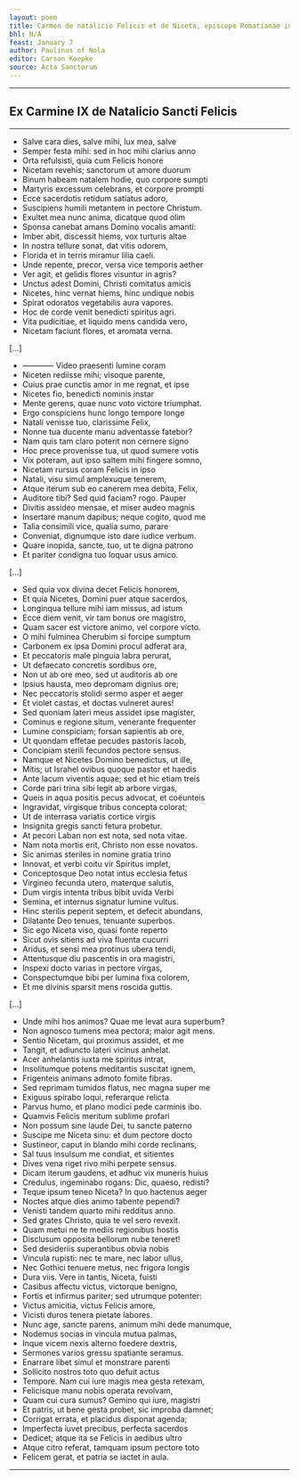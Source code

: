 ```yaml
---
layout: poem
title: Carmen de natalicio Felicis et de Niceta, episcopo Romatianae in Dacia
bhl: N/A
feast: January 7
author: Paulinus of Nola
editor: Carson Koepke
source: Acta Sanctorum
---
```


---

## Ex Carmine IX de Natalicio Sancti Felicis

---

- Salve cara dies, salve mihi, lux mea, salve
- Semper festa mihi: sed in hoc mihi clarius anno
- Orta refulsisti, quia cum Felicis honore
- Nicetam revehis; sanctorum ut amore duorum
- Binum habeam natalem hodie, quo corpore sumpti
- Martyris excessum celebrans, et corpore prompti
- Ecce sacerdotis retidum satiatus adoro,
- Suscipiens humili metantem in pectore Christum.
- Exultet mea nunc anima, dicatque quod olim
- Sponsa canebat amans Domino vocalis amanti:
- Imber abit, discessit hiems, vox turturis altae
- In nostra tellure sonat, dat vitis odorem,
- Florida et in terris miramur lilia caeli.
- Unde repente, precor, versa vice temporis aether
- Ver agit, et gelidis flores visuntur in agris?
- Unctus adest Domini, Christi comitatus amicis
- Nicetes, hinc vernat hiems, hinc undique nobis
- Spirat odoratos vegetabilis aura vapores.
- Hoc de corde venit benedicti spiritus agri.
- Vita pudicitiae, et liquido mens candida vero,
- Nicetam faciunt flores, et aromata verna.

[…]

- ———— Video praesenti lumine coram
- Niceten rediisse mihi; visoque parente,
- Cuius prae cunctis amor in me regnat, et ipse
- Nicetes fio, benedicti nominis instar
- Mente gerens, quae nunc voto victore triumphat.
- Ergo conspiciens hunc longo tempore longe
- Natali venisse tuo, clarissime Felix,
- Nonne tua ducente manu adventasse fatebor?
- Nam quis tam claro poterit non cernere signo
- Hoc prece provenisse tua, ut quod sumere votis
- Vix poteram, aut ipso saltem mihi fingere somno,
- Nicetam rursus coram Felicis in ipso
- Natali, visu simul amplexuque tenerem,
- Atque iterum sub eo canerem mea debita, Felix,
- Auditore tibi? Sed quid faciam? rogo. Pauper
- Divitis assideo mensae, et miser audeo magnis
- Insertare manum dapibus; neque cogito, quod me
- Talia consimili vice, qualia sumo, parare
- Conveniat, dignumque isto dare iudice verbum.
- Quare inopida, sancte, tuo, ut te digna patrono
- Et pariter condigna tuo loquar usus amico.

[…]

- Sed quia vox divina decet Felicis honorem,
- Et quia Nicetes, Domini puer atque sacerdos,
- Longinqua tellure mihi iam missus, ad istum
- Ecce diem venit, vir tam bonus ore magistro,
- Quam sacer est victore animo, vel corpore victo.
- O mihi fulminea Cherubim si forcipe sumptum
- Carbonem ex ipsa Domini procul adferat ara,
- Et peccatoris male pinguia labra perurat,
- Ut defaecato concretis sordibus ore,
- Non ut ab ore meo, sed ut auditoris ab ore
- Ipsius hausta, meo depromam dignius ore;
- Nec peccatoris stolidi sermo asper et aeger
- Et violet castas, et doctas vulneret aures!
- Sed quoniam lateri meus assidet ipse magister,
- Cominus e regione situm, venerante frequenter
- Lumine conspiciam; forsan sapientis ab ore,
- Ut quondam effetae pecudes pastoris Iacob,
- Concipiam sterili fecundos pectore sensus.
- Namque et Nicetes Domino benedictus, ut ille,
- Mitis; ut Israhel ovibus quoque pastor et haedis
- Ante lacum viventis aquae; sed et hic etiam treis
- Corde pari trina sibi legit ab arbore virgas,
- Queis in aqua positis pecus advocat, et coëunteis
- Ingravidat, virgisque tribus concepta colorat;
- Ut de interrasa variatis cortice virgis
- Insignita gregis sancti fetura probetur.
- At pecori Laban non est nota, sed nota vitae.
- Nam nota mortis erit, Christo non esse novatos.
- Sic animas steriles in nomine gratia trino
- Innovat, et verbi coitu vir Spiritus implet,
- Conceptosque Deo notat intus ecclesia fetus
- Virgineo fecunda utero, materque salutis,
- Dum virgis intenta tribus bibit uvida Verbi
- Semina, et internus signatur lumine vultus.
- Hinc sterilis peperit septem, et defecit abundans,
- Dilatante Deo tenues, tenuante superbos.
- Sic ego Niceta viso, quasi fonte reperto
- Sicut ovis sitiens ad viva fluenta cucurri
- Aridus, et sensi mea protinus ubera tendi,
- Attentusque diu pascentis in ora magistri,
- Inspexi docto varias in pectore virgas,
- Conspectumque bibi per lumina fixa colorem,
- Et me divinis sparsit mens roscida guttis.

[…]

- Unde mihi hos animos? Quae me levat aura superbum?
- Non agnosco tumens mea pectora; maior agit mens.
- Sentio Nicetam, qui proximus assidet, et me
- Tangit, et adiuncto lateri vicinus anhelat.
- Acer anhelantis iuxta me spiritus intrat,
- Insolitumque potens meditantis suscitat ignem,
- Frigenteis animans admoto fomite fibras.
- Sed reprimam tumidos flatus, nec magna super me
- Exiguus spirabo loqui, referarque relicta
- Parvus humo, et plano modici pede carminis ibo.
- Quamvis Felicis meritum sublime profari
- Non possum sine laude Dei, tu sancte paterno
- Suscipe me Niceta sinu: et dum pectore docto
- Sustineor, caput in blando mihi corde reclinans,
- Sal tuus insulsum me condiat, et sitientes
- Dives vena riget rivo mihi perpete sensus.
- Dicam iterum gaudens, et adhuc vix muneris huius
- Credulus, ingeminabo rogans: Dic, quaeso, redisti?
- Teque ipsum teneo Niceta? In quo hactenus aeger
- Noctes atque dies animo tabente pependi?
- Venisti tandem quarto mihi redditus anno.
- Sed grates Christo, quia te vel sero revexit.
- Quam metui ne te mediis regionibus hostis
- Disclusum opposita bellorum nube teneret!
- Sed desideriis superantibus obvia nobis
- Vincula rupisti: nec te mare, nec labor ullus,
- Nec Gothici tenuere metus, nec frigora longis
- Dura viis. Vere in tantis, Niceta, fuisti
- Casibus affectu victus, victorque benigno,
- Fortis et infirmus pariter; sed utrumque potenter:
- Victus amicitia, victus Felicis amore,
- Vicisti duros tenera pietate labores.
- Nunc age, sancte parens, animum mihi dede manumque,
- Nodemus socias in vincula mutua palmas,
- Inque vicem nexis alterno foedere dextris,
- Sermones varios gressu spatiante seramus.
- Enarrare libet simul et monstrare parenti
- Sollicito nostros toto quo defuit actus
- Tempore. Nam cui iure magis mea gesta retexam,
- Felicisque manu nobis operata revolvam,
- Quam cui cura sumus? Gemino qui iure, magistri
- Et patris, ut bene gesta probet, sic improba damnet;
- Corrigat errata, et placidus disponat agenda;
- Imperfecta iuvet precibus, perfecta sacerdos
- Dedicet; atque ita se Felicis in aedibus ultro
- Atque citro referat, tamquam ipsum pectore toto
- Felicem gerat, et patria se iactet in aula.

---

